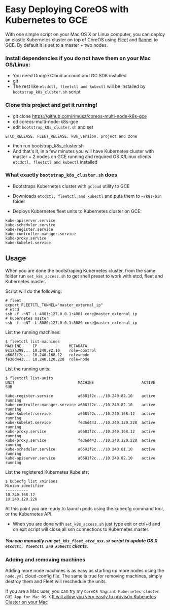 # Easy Deploying CoreOS with Kubernetes to GCE

With one simple script on your Mac OS X or Linux computer, you can deploy an elastic Kubernetes cluster on top of CoreOS using [Fleet](https://github.com/coreos/fleet) and [flannel](https://github.com/coreos/flannel) to GCE.
By default it is set to a master + two nodes.



### Install dependencies if you do not have them on your Mac OS/Linux:

* You need Google Cloud account and GC SDK installed
* git
* The rest like `etcdctl, fleetctl and kubectl` will be installed by `bootstrap_k8s_cluster.sh` script


### Clone this project and get it running!

* git clone https://github.com/rimusz/coreos-multi-node-k8s-gce
* cd coreos-multi-node-k8s-gce
* edit `bootstrap_k8s_cluster.sh` and set
````
ETCD_RELEASE, FLEET_RELEASE, k8s_version, project and zone
````
* then run bootstrap_k8s_cluster.sh 
* And that's it, in a few minutes you will have Kubernetes cluster with master + 2 nodes on GCE running and required OS X/Linux clients `etcdctl, fleetctl and kubectl` installed


### What exactly `bootstrap_k8s_cluster.sh` does

* Bootstraps Kubernetes cluster with `gcloud` utility to GCE

* Downloads `etcdctl, fleetctl and kubectl` and puts them to `~/k8s-bin` folder

* Deploys Kubernetes fleet units to Kubernetes cluster on GCE:
````
kube-apiserver.service          
kube-scheduler.service            
kube-register.service
kube-controller-manager.service 
kube-proxy.service 
kube-kubelet.service             
````

## Usage

When you are done the bootstraping Kubernetes cluster, from the same folder run `set_k8s_access.sh` to get shell preset to work with etcd, fleet and Kubernetes master.

Script will do the following:
````
# fleet
export FLEETCTL_TUNNEL="master_external_ip"
# etcd
ssh -f -nNT -L 4001:127.0.0.1:4001 core@master_external_ip
# kubernetes master
ssh -f -nNT -L 8080:127.0.0.1:8080 core@master_external_ip

````

List the running machines:
````
$ fleetctl list-machines
MACHINE     IP              METADATA
9c1aa398... 10.240.82.10    role=control
a6681f2c... 10.240.168.12   role=node
fe36d443... 10.240.120.228  role=node
````
List the running units:
````
$ fleetctl list-units
UNIT                            MACHINE                     ACTIVE  SUB

kube-register.service           a6681f2c.../10.240.82.10    active  running
kube-controller-manager.service a6681f2c.../10.240.82.10    active  running
kube-kubelet.service            a6681f2c.../10.240.168.12   active  running
kube-kubelet.service            fe36d443.../10.240.120.228  active  running
kube-proxy.service              a6681f2c.../10.240.168.12   active  running
kube-proxy.service              fe36d443.../10.240.120.228  active  running
kube-scheduler.service          a6681f2c.../10.240.81.10    active  running
kube-apiserver.service          a6681f2c.../10.240.82.10    active  running
````

List the registered Kubernetes Kubelets:
````
$ kubecfg list /minions
Minion identifier
----------
10.240.168.12
10.240.120.228
````
At this point you are ready to launch pods using the kubecfg command tool, or the Kubernetes API.

* When you are done with `set_k8s_access.sh` just type exit or ctrl+d and on exit script will close all ssh connections to Kubernetes master.
 
##### You can manually run `get_k8s_fleet_etcd_osx.sh` script to update OS X `etcdctl, fleetctl and kubectl` clients.

### Adding and removing machines

Adding more node machines is as easy as starting up more nodes using the `node.yml` cloud-config file. The same is true for removing machines, simply destroy them and Fleet will reschedule the units.

If you are a Mac user, you can try my `CoreOS Vagrant Kubernetes cluster GUI App for Mac OS X`
[It will allow you very easily to provison Kubenetes Cluster on your Mac](https://github.com/rimusz/coreos-osx-gui-kubernetes-cluster)

